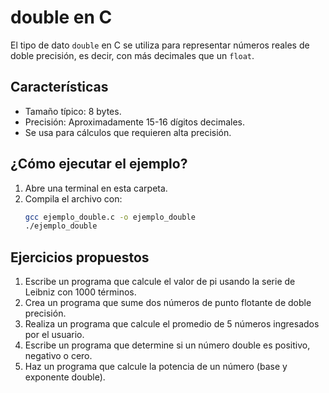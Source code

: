 # double en C

El tipo de dato `double` en C se utiliza para representar números reales de doble precisión, es decir, con más decimales que un `float`.

## Características
- Tamaño típico: 8 bytes.
- Precisión: Aproximadamente 15-16 dígitos decimales.
- Se usa para cálculos que requieren alta precisión.

## ¿Cómo ejecutar el ejemplo?

1. Abre una terminal en esta carpeta.
2. Compila el archivo con:
	```bash
	gcc ejemplo_double.c -o ejemplo_double
	./ejemplo_double
	```

## Ejercicios propuestos
1. Escribe un programa que calcule el valor de pi usando la serie de Leibniz con 1000 términos.
2. Crea un programa que sume dos números de punto flotante de doble precisión.
3. Realiza un programa que calcule el promedio de 5 números ingresados por el usuario.
4. Escribe un programa que determine si un número double es positivo, negativo o cero.
5. Haz un programa que calcule la potencia de un número (base y exponente double).
